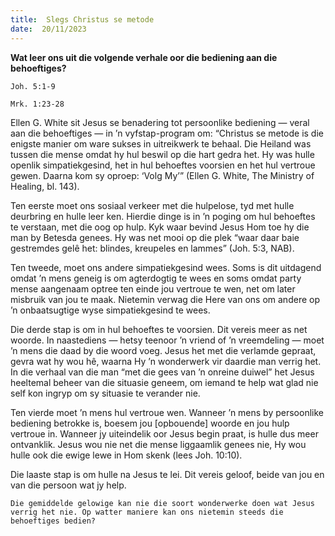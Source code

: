 ```yaml
---
title:  Slegs Christus se metode
date:  20/11/2023
---
```


**Wat leer ons uit die volgende verhale oor die bediening aan die behoeftiges?**

`Joh. 5:1-9`

`Mrk. 1:23-28`

Ellen G. White sit Jesus se benadering tot persoonlike bediening — veral aan die behoeftiges — in ’n vyfstap-program om: “Christus se metode is die enigste manier om ware sukses in uitreikwerk te behaal. Die Heiland was tussen die mense omdat hy hul beswil op die hart gedra het. Hy was hulle openlik simpatiekgesind, het in hul behoeftes voorsien en het hul vertroue gewen. Daarna kom sy oproep: ‘Volg My’” (Ellen G. White, The Ministry of Healing, bl. 143).

Ten eerste moet ons sosiaal verkeer met die hulpelose, tyd met hulle deurbring en hulle leer ken. Hierdie dinge is in ’n poging om hul behoeftes te verstaan, met die oog op hulp. Kyk waar bevind Jesus Hom toe hy die man by Betesda genees. Hy was net mooi op die plek “waar daar baie gestremdes gelê het: blindes, kreupeles en lammes” (Joh. 5:3, NAB).

Ten tweede, moet ons andere simpatiekgesind wees. Soms is dit uitdagend omdat ’n mens geneig is om agterdogtig te wees en soms omdat party mense aangenaam optree ten einde jou vertroue te wen, net om later misbruik van jou te maak. Nietemin verwag die Here van ons om andere op ’n onbaatsugtige wyse simpatiekgesind te wees.

Die derde stap is om in hul behoeftes te voorsien. Dit vereis meer as net woorde. In naastediens — hetsy teenoor ’n vriend of ’n vreemdeling — moet ’n mens die daad by die woord voeg. Jesus het met die verlamde gepraat, gevra wat hy wou hê, waarna Hy ’n wonderwerk vir daardie man verrig het. In die verhaal van die man “met die gees van ’n onreine duiwel” het Jesus heeltemal beheer van die situasie geneem, om iemand te help wat glad nie self kon ingryp om sy situasie te verander nie.

Ten vierde moet ’n mens hul vertroue wen. Wanneer ’n mens by persoonlike bediening betrokke is, boesem jou [opbouende] woorde en jou hulp vertroue in. Wanneer jy uiteindelik oor Jesus begin praat, is hulle dus meer ontvanklik. Jesus wou nie net die mense liggaamlik genees nie, Hy wou hulle ook die ewige lewe in Hom skenk (lees Joh. 10:10).

Die laaste stap is om hulle na Jesus te lei. Dit vereis geloof, beide van jou en van die persoon wat jy help.

`Die gemiddelde gelowige kan nie die soort wonderwerke doen wat Jesus verrig het nie. Op watter maniere kan ons nietemin steeds die behoeftiges bedien?`